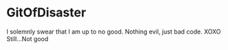 # GitOfDisaster
I solemnly swear that I am up to no good.
Nothing evil, just bad code. XOXO
Still...Not good 